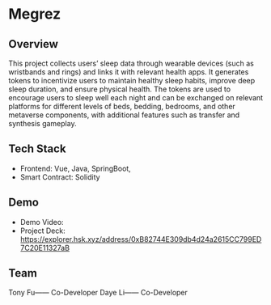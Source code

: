 # Megrez
## Overview
This project collects users’ sleep data through wearable devices (such as wristbands and rings) and links it with relevant health apps. It generates tokens to incentivize users to maintain healthy sleep habits, improve deep sleep duration, and ensure physical health. The tokens are used to encourage users to sleep well each night and can be exchanged on relevant platforms for different levels of beds, bedding, bedrooms, and other metaverse components, with additional features such as transfer and synthesis gameplay.
## Tech Stack
- Frontend: Vue, Java, SpringBoot,
- Smart Contract: Solidity


## Demo
- Demo Video:  
- Project Deck: https://explorer.hsk.xyz/address/0xB82744E309db4d24a2615CC799ED7C20E11327aB

## Team
Tony Fu—— Co-Developer
Daye Li—— Co-Developer

